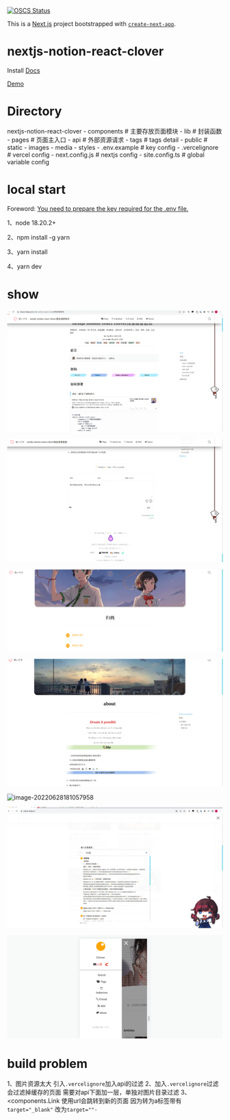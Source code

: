 [![OSCS Status](https://www.oscs1024.com/platform/badge/Mnxj/nextjs-notion-react-clover.svg?size=small)](https://www.oscs1024.com/project/Mnxj/nextjs-notion-react-clover?ref=badge_small)

This is a [Next.js](https://nextjs.org/) project bootstrapped with [`create-next-app`](https://github.com/vercel/next.js/tree/canary/packages/create-next-app).

# nextjs-notion-react-clover

Install [Docs](https://clover-blog.cn/nextjs-notion-react-clover%E5%8D%9A%E5%AE%A2%E9%83%A8%E7%BD%B2%E6%95%99%E7%A8%8B)

[Demo](https://clover-blog.cn/) 



# Directory
nextjs-notion-react-clover
	- components # 主要存放页面模块
	- lib # 封装函数
	- pages # 页面主入口
		- api # 外部资源请求
		- tags # tags detail
	- public # static
		- images 
		- media 
	- styles 
	- .env.example # key config
	- .vercelignore # vercel config
	- next.config.js # nextjs config
	- site.config.ts # global variable config

# local start
Foreword: [You need to prepare the key required for the .env file.](https://www.notion.so/nextjs-notion-react-clover-2f0f3d3248534cc1ae4ea20006ca6c71) 

1、node 18.20.2+

2、npm install -g yarn

3、yarn install

4、yarn dev

# show

![image-20220628180917307](README/image-20220628180917307.png)

![image-20220628180937921](README/image-20220628180937921.png)



![image-20220628181011345](README/image-20220628181011345.png)



![image-20220628181033678](README/image-20220628181033678.png)



![image-20220628181057958](README/image-20220628181057958.png)

![image-20220628181127478](README/image-20220628181127478.png)

![image-20220628181154309](README/image-20220628181154309.png)



# build problem

1、图片资源太大
引入`.vercelignore`加入api的过滤
2、加入`.vercelignore`过滤会过滤掉缓存的页面
需要对api下面加一层，单独对图片目录过滤
3、<components.Link 使用url会跳转到新的页面
因为转为a标签带有`target="_blank"` 改为`target=""·`


